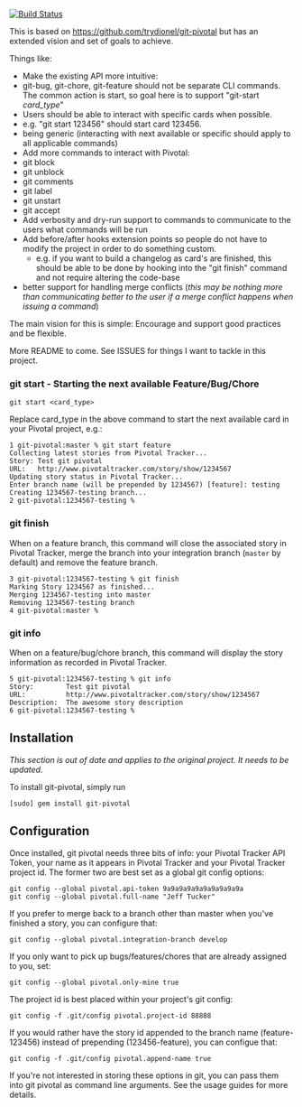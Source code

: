 [![Build Status](https://secure.travis-ci.org/zdennis/git-pivotal.png)](http://travis-ci.org/#!/zdennis/git-pivotal)

This is based on https://github.com/trydionel/git-pivotal but has an extended vision and set of goals to achieve.

Things like:

* Make the existing API more intuitive:
 * git-bug, git-chore, git-feature should not be separate CLI commands. The common action is start, so goal here is to support "git-start _card\_type_"
* Users should be able to interact with specific cards when possible.
 * e.g. "git start 123456" should start card 123456. 
 * being generic (interacting with next available or specific should apply to all applicable commands)
* Add more commands to interact with Pivotal:
 * git block
 * git unblock
 * git comments
 * git label 
 * git unstart
 * git accept
* Add verbosity and dry-run support to commands to communicate to the users what commands will be run
* Add before/after hooks extension points so people do not have to modify the project in order to do something custom. 
  * e.g. if you want to build a changelog as card's are finished, this should be able to be done by hooking into the "git finish" command and not require altering the code-base
* better support for handling merge conflicts (_this may be nothing more than communicating better to the user if a merge conflict happens when issuing a command_)

The main vision for this is simple: Encourage and support good practices and be flexible. 

More README to come. See ISSUES for things I want to tackle in this project.


### git start - Starting the next available Feature/Bug/Chore

    git start <card_type>
    
Replace card\_type in the above command to start the next available card in your Pivotal project, e.g.:

    1 git-pivotal:master % git start feature
    Collecting latest stories from Pivotal Tracker...
    Story: Test git pivotal
    URL:   http://www.pivotaltracker.com/story/show/1234567
    Updating story status in Pivotal Tracker...
    Enter branch name (will be prepended by 1234567) [feature]: testing
    Creating 1234567-testing branch...
    2 git-pivotal:1234567-testing %

    
### git finish
When on a feature branch, this command will close the associated story in Pivotal Tracker, merge the branch into your integration branch (`master` by default) and remove the feature branch.

    3 git-pivotal:1234567-testing % git finish
    Marking Story 1234567 as finished...
    Merging 1234567-testing into master
    Removing 1234567-testing branch
    4 git-pivotal:master %

### git info
When on a feature/bug/chore branch, this command will display the story information as recorded in Pivotal Tracker.

    5 git-pivotal:1234567-testing % git info
    Story:        Test git pivotal
    URL:          http://www.pivotaltracker.com/story/show/1234567
    Description:  The awesome story description
    6 git-pivotal:1234567-testing % 

## Installation

_This section is out of date and applies to the original project. It needs to be updated._

To install git-pivotal, simply run

    [sudo] gem install git-pivotal

## Configuration

Once installed, git pivotal needs three bits of info: your Pivotal Tracker API Token, your name as it appears in Pivotal Tracker and your Pivotal Tracker project id.  The former two are best set as a global git config options:

    git config --global pivotal.api-token 9a9a9a9a9a9a9a9a9a9a
    git config --global pivotal.full-name "Jeff Tucker"

If you prefer to merge back to a branch other than master when you've finished a story, you can configure that:

    git config --global pivotal.integration-branch develop

If you only want to pick up bugs/features/chores that are already assigned to you, set:

    git config --global pivotal.only-mine true

The project id is best placed within your project's git config:

    git config -f .git/config pivotal.project-id 88888

If you would rather have the story id appended to the branch name (feature-123456) instead of prepending (123456-feature), you can configue that:

    git config -f .git/config pivotal.append-name true

If you're not interested in storing these options in git, you can pass them into git pivotal as command line arguments.  See the usage guides for more details.

